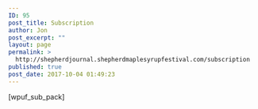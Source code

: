 ```yaml
---
ID: 95
post_title: Subscription
author: Jon
post_excerpt: ""
layout: page
permalink: >
  http://shepherdjournal.shepherdmaplesyrupfestival.com/subscription
published: true
post_date: 2017-10-04 01:49:23
---
```

[wpuf_sub_pack]